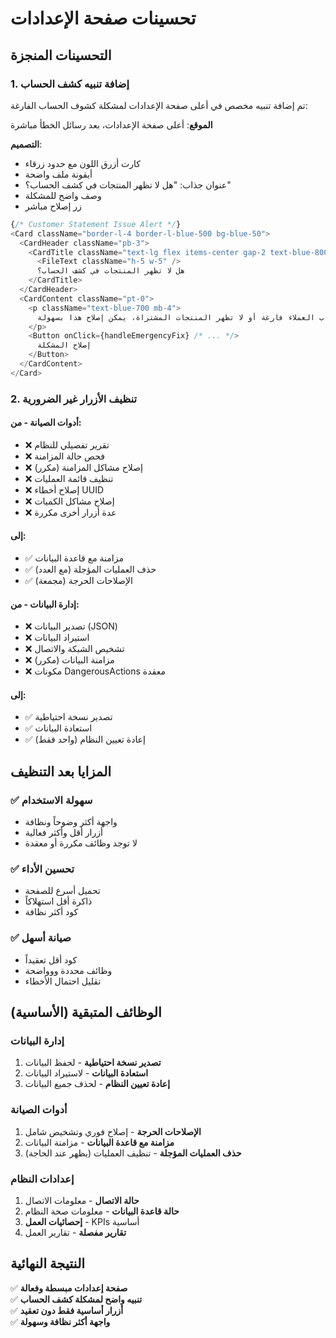 # تحسينات صفحة الإعدادات

## التحسينات المنجزة

### 1. إضافة تنبيه كشف الحساب

تم إضافة تنبيه مخصص في أعلى صفحة الإعدادات لمشكلة كشوف الحساب الفارغة:

**الموقع**: أعلى صفحة الإعدادات، بعد رسائل الخطأ مباشرة

**التصميم**:

- كارت أزرق اللون مع حدود زرقاء
- أيقونة ملف واضحة
- عنوان جذاب: "هل لا تظهر المنتجات في كشف الحساب؟"
- وصف واضح للمشكلة
- زر إصلاح مباشر

```typescript
{/* Customer Statement Issue Alert */}
<Card className="border-l-4 border-l-blue-500 bg-blue-50">
  <CardHeader className="pb-3">
    <CardTitle className="text-lg flex items-center gap-2 text-blue-800">
      <FileText className="h-5 w-5" />
      هل لا تظهر المنتجات في كشف الحساب؟
    </CardTitle>
  </CardHeader>
  <CardContent className="pt-0">
    <p className="text-blue-700 mb-4">
      إذا كانت كشوف حساب العملاء فارغة أو لا تظهر المنتجات المشتراة، يمكن إصلاح هذا بسهولة
    </p>
    <Button onClick={handleEmergencyFix} /* ... */>
      إصلاح المشكلة
    </Button>
  </CardContent>
</Card>
```

### 2. تنظيف الأزرار غير الضرورية

#### أدوات الصيانة - من:

- ❌ تقرير تفصيلي للنظام
- ❌ فحص حالة المزامنة
- ❌ إصلاح مشاكل المزامنة (مكرر)
- ❌ تنظيف قائمة العمليات
- ❌ إصلاح أخطاء UUID
- ❌ إصلاح مشاكل الكميات
- ❌ عدة أزرار أخرى مكررة

#### إلى:

- ✅ مزامنة مع قاعدة البيانات
- ✅ حذف العمليات المؤجلة (مع العدد)
- ✅ الإصلاحات الحرجة (مجمعة)

#### إدارة البيانات - من:

- ❌ تصدير البيانات (JSON)
- ❌ استيراد البيانات
- ❌ تشخيص الشبكة والاتصال
- ❌ مزامنة البيانات (مكرر)
- ❌ مكونات DangerousActions معقدة

#### إلى:

- ✅ تصدير نسخة احتياطية
- ✅ استعادة البيانات
- ✅ إعادة تعيين النظام (واحد فقط)

## المزايا بعد التنظيف

### ✅ سهولة الاستخدام

- واجهة أكثر وضوحاً ونظافة
- أزرار أقل وأكثر فعالية
- لا توجد وظائف مكررة أو معقدة

### ✅ تحسين الأداء

- تحميل أسرع للصفحة
- ذاكرة أقل استهلاكاً
- كود أكثر نظافة

### ✅ صيانة أسهل

- كود أقل تعقيداً
- وظائف محددة ووواضحة
- تقليل احتمال الأخطاء

## الوظائف المتبقية (الأساسية)

### إدارة البيانات

1. **تصدير نسخة احتياطية** - لحفظ البيانات
2. **استعادة البيانات** - لاستيراد البيانات
3. **إعادة تعيين النظام** - لحذف جميع البيانات

### أدوات الصيانة

1. **الإصلاحات الحرجة** - إصلاح فوري وتشخيص شامل
2. **مزامنة مع قاعدة البيانات** - مزامنة البيانات
3. **حذف العمليات المؤجلة** - تنظيف العمليات (يظهر عند الحاجة)

### إعدادات النظام

1. **حالة الاتصال** - معلومات الاتصال
2. **حالة قاعدة البيانات** - معلومات صحة النظام
3. **إحصائيات العمل** - KPIs أساسية
4. **تقارير مفصلة** - تقارير العمل

## النتيجة النهائية

✅ **صفحة إعدادات مبسطة وفعالة**  
✅ **تنبيه واضح لمشكلة كشف الحساب**  
✅ **أزرار أساسية فقط دون تعقيد**  
✅ **واجهة أكثر نظافة وسهولة**
